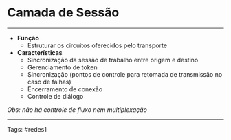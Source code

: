 # Camada de Sessão

---

- **Função**
	- Estruturar os circuitos oferecidos pelo transporte
- **Características**
	- Sincronização da sessão de trabalho entre origem e destino
	- Gerenciamento de token
	- Sincronização (pontos de controle para retomada de transmissão no caso de falhas)
	- Encerramento de conexão
	- Controle de diálogo

*Obs: não há controle de fluxo nem multiplexação*

---

Tags: #redes1 